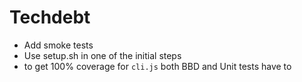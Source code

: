 # Techdebt

- Add smoke tests
- Use setup.sh in one of the initial steps
- to get 100% coverage for `cli.js` both BBD and Unit tests have to 